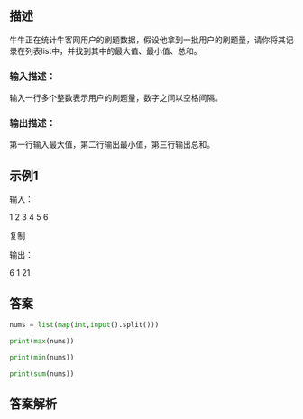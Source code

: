 ## 描述

牛牛正在统计牛客网用户的刷题数据，假设他拿到一批用户的刷题量，请你将其记录在列表list中，并找到其中的最大值、最小值、总和。

### 输入描述：

输入一行多个整数表示用户的刷题量，数字之间以空格间隔。

### 输出描述：

第一行输入最大值，第二行输出最小值，第三行输出总和。

## 示例1

输入：

1 2 3 4 5 6

复制

输出：

6
1
21

## 答案

```python 
nums = list(map(int,input().split()))

print(max(nums))

print(min(nums))

print(sum(nums))
```

## 答案解析